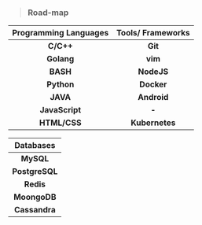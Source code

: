 >   ### Road-map

| Programming Languages | Tools/ Frameworks |
| :-------------------: | :---------------: |
|       **C/C++**       |      **Git**      |
|      **Golang**       |      **vim**      |
|       **BASH**        |    **NodeJS**     |
|      **Python**       |    **Docker**     |
|       **JAVA**        |    **Android**    |
|    **JavaScript**     |       **-**       |
|     **HTML/CSS**      |  **Kubernetes**   |

|   Databases    |
| :------------: |
|   **MySQL**    |
| **PostgreSQL** |
|   **Redis**    |
|  **MoongoDB**  |
| **Cassandra**  |

